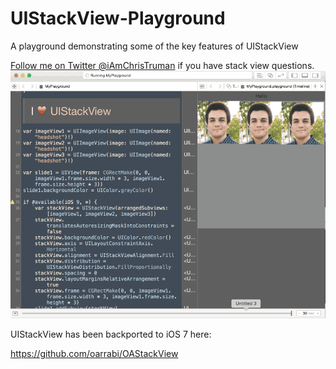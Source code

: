 # UIStackView-Playground
A playground demonstrating some of the key features of UIStackView

[Follow me on Twitter @iAmChrisTruman](https://twitter.com/iAmChrisTruman) if you have stack view questions.
![](playground.gif)

UIStackView has been backported to iOS 7 here:

https://github.com/oarrabi/OAStackView
